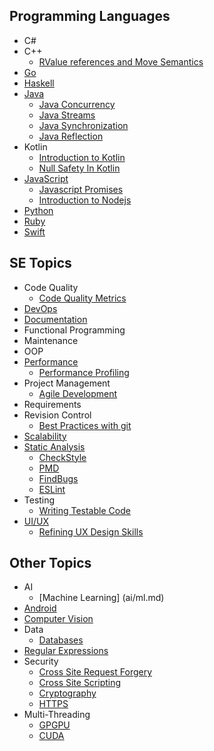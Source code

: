 ## Programming Languages

* C#
* C++
  * [RValue references and Move Semantics](c++/rvalue.md)
* [Go](go/Go.md)
* [Haskell](haskell/Haskell.md)
* [Java](java/Java.md)
  * [Java Concurrency](java/JavaConcurrency.md)
  * [Java Streams](java/streams-an-introduction.md)
  * [Java Synchronization](java/JavaSynchronization.md)
  * [Java Reflection](java/JavaReflections.md)
* Kotlin
  * [Introduction to Kotlin](kotlin/kotlin.md)
  * [Null Safety In Kotlin](kotlin/NullSafety.md)
* [JavaScript](javascript/javascript.md)
  * [Javascript Promises](javascript/Javascript-promises.md)
  * [Introduction to Nodejs](node/nodejs.md)
* [Python](python/introduction-to-python.md)
* [Ruby](ruby/Ruby.md)
* [Swift](swift/welcome-to-swift.md)

## SE Topics

* Code Quality
  * [Code Quality Metrics](codeQuality/CodeQualityMetrics.md)
* [DevOps](devops/DevOps.md)
* [Documentation](projectManagement/documentation.md)
* Functional Programming
* Maintenance
* OOP
* [Performance](performance/Performance.md)
  * [Performance Profiling](performance/PerformanceProfiling.md)
* Project Management
  * [Agile Development](projectManagement/AgileDevelopment.md)
* Requirements
* Revision Control
  * [Best Practices with git](revisionControl/bestPracticesGit.md)
* [Scalability](scalability/scalable-development.md)
* [Static Analysis](staticAnalysis/intro.md)
  * [CheckStyle](staticAnalysis/checkStyle.md)
  * [PMD](staticAnalysis/PMD.md)
  * [FindBugs](staticAnalysis/FindBugs.md)
  * [ESLint](staticAnalysis/ESLint.md)
* Testing
  * [Writing Testable Code](testing/writing-testable-code.md)
* [UI/UX](uix/uix.md)
  * [Refining UX Design Skills](uix/refining-ux-skills.md)

## Other Topics

* AI
  * [Machine Learning] (ai/ml.md)
* [Android](android/IntroToAndroid.md)
* [Computer Vision](computerVision/cv.md)
* Data
  * [Databases](data/databases.md)
* [Regular Expressions](regex/Regex.md)
* Security
  * [Cross Site Request Forgery](security/crossSiteRequestForgery/crossSiteRequestForgery.md)
  * [Cross Site Scripting](security/crossSiteScripting/crossSiteScripting.md)
  * [Cryptography](security/cryptography.md)
  * [HTTPS](security/Https.md)
* Multi-Threading
  * [GPGPU](gpgpu/gpgpu.md)
  * [CUDA](gpgpu/cuda.md)

